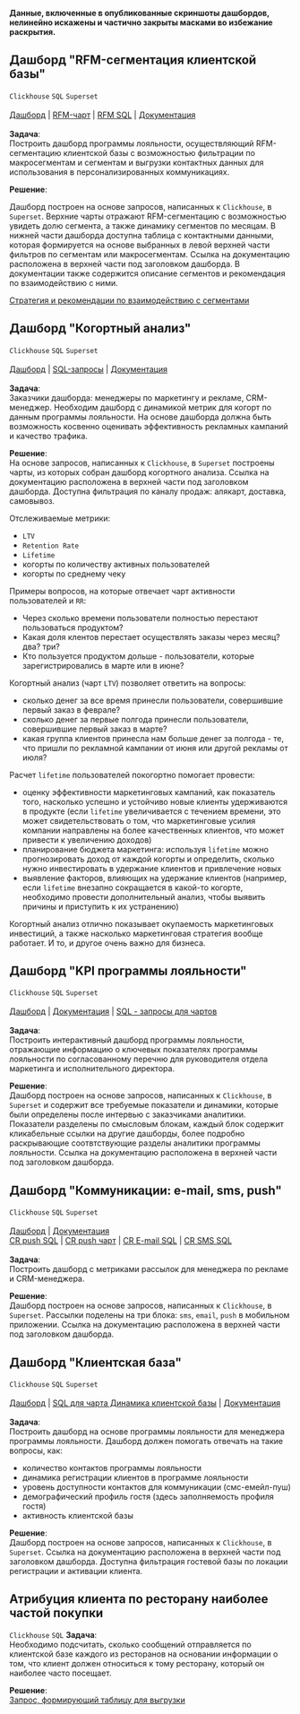 **Данные, включенные в опубликованные скриншоты дашбордов, нелинейно искажены и частично закрыты масками во избежание раскрытия.**

## Дашборд "RFM-сегментация клиентской базы"
`Clickhouse` `SQL` `Superset` <br><br>
[Дашборд](https://drive.google.com/file/d/1uZDuMJm9s1timzMFu1VqfdxmSpkYwd0b/view?usp=drive_link) | 
[RFM-чарт](https://drive.google.com/file/d/19gN3bHp19ePkfJJ2K1sd7dergSzEQlQO/view?usp=drive_link) |
[RFM SQL](https://github.com/annapavlovads/DA_portfolio/blob/main/abc_xyz_rfm_ltv_cohorts/clients_rest/RFM_sql/RFM_request.sql) 
| [Документация](https://www.evernote.com/shard/s436/sh/ac5dc1a8-46d7-3db6-5685-9216ef8d05a3/9l16bOjuZoh32fXgk_saVZDTdL185IlqMa1Ew1ZGU0OwOi2nDWDimM-oRA) 
<br><br>
**Задача**: <br>
Построить дашборд программы лояльности, осуществляющий RFM-сегментацию клиентской базы с возможностью фильтрации по макросегментам и сегментам и выгрузки контактных данных  для использования в персонализированных коммуникациях. <br>

**Решение**: <br>

Дашборд построен на основе запросов, написанных к `Clickhouse`, в `Superset`. Верхние чарты отражают RFM-сегментацию с возможностью увидеть долю сегмента, а также динамику сегментов по месяцам. В нижней части дашборда доступна таблица с контактными данными, которая формируется на основе выбранных в левой верхней части фильтров по сегментам или макросегментам. Ссылка на документацию расположена в верхней части под заголовком дашборда. В документации также содержится описание сегментов и рекомендация по взаимодействию с ними. <br>

[Стратегия и рекомендации по взаимодействию с сегментами](https://github.com/annapavlovads/DA_portfolio/blob/main/abc_xyz_rfm_ltv_cohorts/clients_rest/RFM_sql/RFM_advice.md)

## Дашборд "Когортный анализ"
`Clickhouse` `SQL` `Superset` <br><br>
[Дашборд](https://drive.google.com/file/d/1dRhG_0Fvu3KK26tUaAO3wwXrvdwB_pNO/view?usp=drive_link) | 
[SQL-запросы](https://github.com/annapavlovads/DA_portfolio/tree/main/dashboards/pl_cohorts_db) | 
[Документация](https://www.evernote.com/shard/s436/sh/7559a7a2-08ce-8679-5599-0e9787210494/5Nlqn974dzuO2r7xj4lCSczYKKz-zXWv2UAFcERvKoQg6aFnfZoI4z3Pew) 
<br><br>
**Задача**: <br>
Заказчики дашборда: менеджеры по маркетингу и рекламе, CRM-менеджер. Необходим дашборд с динамикой метрик для когорт по данным программы лояльности. На основе дашборда должна быть возможность косвенно оценивать эффективность рекламных кампаний и качество трафика. <br>

**Решение**: <br>
На основе запросов, написанных к `Clickhouse`, в `Superset` построены чарты, из которых собран дашборд когортного анализа. Ссылка на документацию расположена в верхней части под заголовком дашборда. Доступна фильтрация по каналу продаж: алякарт, доставка, самовывоз. <br> 

Отслеживаемые метрики: 
- `LTV`
- `Retention Rate`
- `Lifetime`
- когорты по количеству активных пользователей
- когорты по среднему чеку

Примеры вопросов, на которые отвечает чарт активности пользователей и `RR`:  
- Через сколько времени пользователи полностью перестают пользоваться продуктом? 
- Какая доля клентов перестает осуществлять заказы через месяц? два? три?  
- Кто пользуется продуктом дольше - пользователи, которые зарегистрировались в марте или в июне?
  
Когортный анализ (чарт `LTV`) позволяет ответить на вопросы: 
- сколько денег за все время принесли пользователи, совершившие первый заказ в феврале? 
- сколько денег за первые полгода принесли пользователи, совершившие первый заказ в марте? 
- какая группа клиентов принесла нам больше денег за полгода - те, что пришли по рекламной кампании от июня или другой рекламы от июля?

Расчет `lifetime` пользователей покогортно помогает провести:
- оценку эффективности маркетинговых кампаний, как показатель того, насколько успешно и устойчиво новые клиенты удерживаются в продукте (если `lifetime` увеличивается с течением времени, это может свидетельствовать о том, что маркетинговые усилия компании направлены на более качественных клиентов, что может привести к увеличению доходов)
- планирование бюджета маркетинга: используя `lifetime` можно прогнозировать доход от каждой когорты и определить, сколько нужно инвестировать в удержание клиентов и привлечение новых
- выявление факторов, влияющих на удержание клиентов (например, если `lifetime` внезапно сокращается в какой-то когорте, необходимо провести дополнительный анализ, чтобы выявить причины и приступить к их устранению) 
  
Когортный анализ отлично показывает окупаемость маркетинговых инвестиций, а также насколько маркетинговая стратегия вообще работает. И то, и другое очень важно для бизнеса. <br>

## Дашборд "KPI программы лояльности" 
`Clickhouse` `SQL` `Superset` <br><br>
[Дашборд](https://drive.google.com/file/d/1ldNpFI-zwc05LQJFEG-eq95d81koYz-V/view?usp=drive_link) | 
[Документация](https://www.evernote.com/shard/s436/sh/7a628624-b7b4-fb56-429e-ecfde83cd20a/JYdMdclnw0dDoWqEKewaTpTZEqL87W8sUE-Yz45ecOnFUQJdpBZDFV2tig) | 
[SQL - запросы для чартов](https://github.com/annapavlovads/DA_portfolio/tree/main/dashboards/pl_kpi) <br><br> 
**Задача**: <br>
Построить интерактивный дашборд программы лояльности, отражающие информацию о ключевых показателях программы лояльности по согласованному перечню для руководителя отдела маркетинга и исполнительного директора. <br>

**Решение**: <br>
Дашборд построен на основе запросов, написанных к `Clickhouse`, в `Superset` и содержит все требуемые показатели и динамики, которые были определены после интервью с заказчиками аналитики. Показатели разделены по смысловым блокам, каждый блок содержит кликабельные ссылки на другие дашборды, более подробно раскрывающие соотвтствующие разделы аналитики программы лояльности. Ссылка на документацию расположена в верхней части под заголовком дашборда. <br>

## Дашборд "Коммуникации: e-mail, sms, push"
`Clickhouse` `SQL` `Superset` <br><br>
[Дашборд]() | 
[Документация](https://www.evernote.com/shard/s436/client/snv?isnewsnv=true&noteGuid=c6eb72cb-f74d-b001-f8eb-fa71210b11f3&noteKey=asXpGePGu8hbvxfKUh_L0ZW8a9IQ_VRGG5wRKx18oaG_JKHSX7NMlAYoSw&sn=https%3A%2F%2Fwww.evernote.com%2Fshard%2Fs436%2Fsh%2Fc6eb72cb-f74d-b001-f8eb-fa71210b11f3%2FasXpGePGu8hbvxfKUh_L0ZW8a9IQ_VRGG5wRKx18oaG_JKHSX7NMlAYoSw&title=%25D0%2594%25D0%25B0%25D1%2588%25D0%25B1%25D0%25BE%25D1%2580%25D0%25B4%2B%2522%25D0%259A%25D0%25BE%25D0%25BC%25D0%25BC%25D1%2583%25D0%25BD%25D0%25B8%25D0%25BA%25D0%25B0%25D1%2586%25D0%25B8%25D0%25B8%253A%2B%25D0%25B2%25D1%2581%25D0%25B5%2B%25D0%25BA%25D0%25BE%25D0%25BC%25D0%25BC%25D1%2583%25D0%25BD%25D0%25B8%25D0%25BA%25D0%25B0%25D1%2586%25D0%25B8%25D0%25B8%2B%2528sms%252C%2Be-mail%252C%2Bpush%2529) <br>
[CR push SQL](https://github.com/annapavlovads/DA_portfolio/blob/main/dashboards/pl_cr_metrics/CR_push_campaign.sql) | 
[CR push чарт](https://drive.google.com/file/d/1ehGgpiUg9jU_vZbNNQ3TQO8HdB0P5sb7/view?usp=drive_link) | 
[CR E-mail SQL](https://github.com/annapavlovads/DA_portfolio/blob/main/dashboards/pl_cr_metrics/email_metrics.sql) |
[CR SMS SQL](https://github.com/annapavlovads/DA_portfolio/blob/main/dashboards/pl_cr_metrics/sms_metrics.sql) <br><br>
**Задача**: <br>
Построить дашборд с метриками рассылок для менеджера по рекламе и CRM-менеджера. <br>

**Решение**: <br>
Дашборд построен на основе запросов, написанных к `Clickhouse`, в `Superset`. Рассылки поделены на три блока: `sms`, `email`, `push` в мобильном приложении. Ссылка на документацию расположена в верхней части под заголовком дашборда. <br>

## Дашборд "Клиентская база"
`Clickhouse` `SQL` `Superset` <br><br>
[Дашборд](https://drive.google.com/file/d/1pzoC0X92h4Cip3Y_auiIgQzUqmOhS1_7/view?usp=drive_link) | 
[SQL для чарта Динамика клиентской базы](https://github.com/annapavlovads/DA_portfolio/blob/main/dashboards/pl_kpi/%D0%94%D0%B8%D0%BD%D0%B0%D0%BC%D0%B8%D0%BA%D0%B0%20%D0%B3%D0%BE%D1%81%D1%82%D0%B5%D0%B2%D0%BE%D0%B9%20%D0%B1%D0%B0%D0%B7%D1%8B.sql)
| [Документация](https://www.evernote.com/shard/s436/sh/e2d56742-4afb-7d9a-78d5-e89be285ea62/NbFerp0DkhK0suZ5FDERVv39Teomq76rMMFTihpvJm03Rb_Ul2I7Lo18EQ) 
<br><br>
**Задача**: <br>
Построить дашборд на основе программы лояльности для менеджера программы лояльности. Дашборд должен помогать отвечать на такие вопросы, как: 
- количество контактов программы лояльности
- динамика регистрации клиентов в программе лояльности
- уровень доступности контактов для коммуникации (смс-емейл-пуш)
- демографический профиль гостя (здесь заполняемость профиля гостя)
- активность клиентской базы

**Решение**: <br>
Дашборд построен на основе запросов, написанных к `Clickhouse`, в `Superset`. Ссылка на документацию расположена в верхней части под заголовком дашборда. Доступна фильтрация гостевой базы по локации регистрации и активации клиента. <br>

## Атрибуция клиента по ресторану наиболее частой покупки
`Clickhouse` `SQL` 
**Задача**: <br>
Необходимо подсчитать, сколько сообщений отправляется по клиентской базе каждого из ресторанов на основании информации о том, что клиент должен относиться к тому ресторану, который он наиболее часто посещает. 

**Решение**: <br>
[Запрос, формирующий таблицу для выгрузки](https://github.com/annapavlovads/DA_portfolio/blob/main/dashboards/sql_requests/request_most_frequent_visited_shop.sql)

